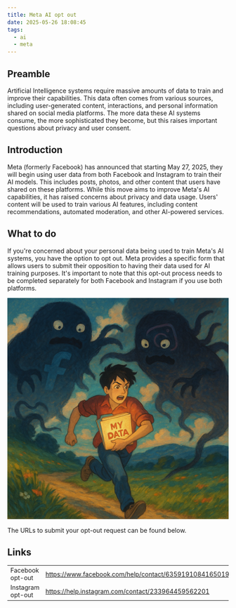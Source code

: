 ```yaml
---
title: Meta AI opt out
date: 2025-05-26 18:08:45
tags:
  - ai
  - meta
---
```


## Preamble
Artificial Intelligence systems require massive amounts of data to train and improve their capabilities. This data often comes from various sources, including user-generated content, interactions, and personal information shared on social media platforms. The more data these AI systems consume, the more sophisticated they become, but this raises important questions about privacy and user consent.

## Introduction
Meta (formerly Facebook) has announced that starting May 27, 2025, they will begin using user data from both Facebook and Instagram to train their AI models. This includes posts, photos, and other content that users have shared on these platforms. While this move aims to improve Meta\'s AI capabilities, it has raised concerns about privacy and data usage. Users\' content will be used to train various AI features, including content recommendations, automated moderation, and other AI-powered services.

## What to do

If you\'re concerned about your personal data being used to train Meta\'s AI systems, you have the option to opt out. Meta provides a specific form that allows users to submit their opposition to having their data used for AI training purposes. It\'s important to note that this opt-out process needs to be completed separately for both Facebook and Instagram if you use both platforms.

![alt-text][header]

The URLs to submit your opt-out request can be found below.

## Links

<table>
<tr>
    <td>Facebook opt-out</td>
    <td><a href="https://www.facebook.com/help/contact/6359191084165019" target="_new">https://www.facebook.com/help/contact/6359191084165019</a></td>
</tr>
<tr>
    <td>Instagram opt-out</td>
    <td><a href="https://help.instagram.com/contact/233964459562201" target="_new">https://help.instagram.com/contact/233964459562201</a></td>
</tr>
</table>


[header]: /assets/images/linked-to-posts/Meta-AI-opt-out/header.png "Header of Meta AI opt out"
